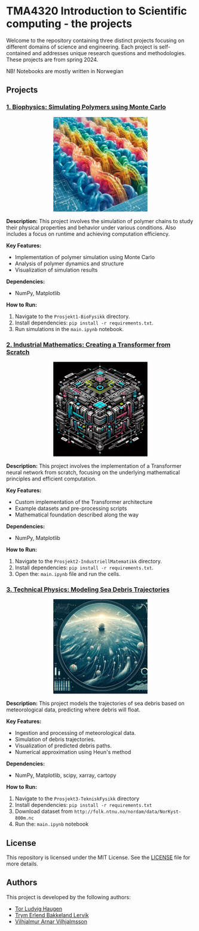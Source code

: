 # TMA4320 Introduction to Scientific computing - the projects

Welcome to the repository containing three distinct projects focusing on different domains of science and engineering. Each project is self-contained and addresses unique research questions and methodologies. These projects are from spring 2024.

NB! Notebooks are mostly written in Norwegian

## Projects

### [1. Biophysics: Simulating Polymers using Monte Carlo](Prosjekt1-BioFysikk)

<p align="center">
  <img src="./images/biophysics_polymer_simulation.png" alt="Polymer Simulation" style="width: 50%; max-width: 300px; height: auto;">
</p>

**Description:**
This project involves the simulation of polymer chains to study their physical properties and behavior under various conditions. Also includes a focus on runtime and achieving computation efficiency.

**Key Features:**

- Implementation of polymer simulation using Monte Carlo
- Analysis of polymer dynamics and structure
- Visualization of simulation results

**Dependencies:**

- NumPy, Matplotlib

**How to Run:**

1. Navigate to the `Prosjekt1-BioFysikk` directory.
2. Install dependencies: `pip install -r requirements.txt`.
3. Run simulations in the `main.ipynb` notebook.

### [2. Industrial Mathematics: Creating a Transformer from Scratch](Prosjekt2-IndustriellMatematikk)

<p align="center">
  <img src="./images/industrial_mathematics_transformer.png" alt="Transformer Architecture" style="width: 50%; max-width: 300px; height: auto;">
</p>

**Description:**
This project involves the implementation of a Transformer neural network from scratch, focusing on the underlying mathematical principles and efficient computation.

**Key Features:**

- Custom implementation of the Transformer architecture
- Example datasets and pre-processing scripts
- Mathematical foundation described along the way

**Dependencies:**

- NumPy, Matplotlib

**How to Run:**

1. Navigate to the `Prosjekt2-IndustriellMatematikk` directory.
2. Install dependencies: `pip install -r requirements.txt`.
3. Open the: `main.ipynb` file and run the cells.

### [3. Technical Physics: Modeling Sea Debris Trajectories](Prosjekt3-TekniskFysikk)

<p align="center">
  <img src="./images/technical_physics_sea_debris.png" alt="Sea Debris Trajectories" style="width: 50%; max-width: 300px; height: auto;">
</p>

**Description:**
This project models the trajectories of sea debris based on meteorological data, predicting where debris will float.

**Key Features:**

- Ingestion and processing of meteorological data.
- Simulation of debris trajectories.
- Visualization of predicted debris paths.
- Numerical approximation using Heun's method

**Dependencies:**

- NumPy, Matplotlib, scipy, xarray, cartopy

**How to Run:**

1. Navigate to the `Prosjekt3-TekniskFysikk` directory
2. Install dependencies: `pip install -r requirements.txt`
3. Download dataset from `http://folk.ntnu.no/nordam/data/NorKyst-800m.nc`
4. Run the: `main.ipynb` notebook

## License

This repository is licensed under the MIT License. See the [LICENSE](LICENSE) file for more details.

## Authors

This project is developed by the following authors:

- [Tor Ludvig Haugen](https://github.com/tlhaugen)
- [Trym Erlend Bakkeland Lervik](https://github.com/EttMolTrym)
- [Vilhjalmur Arnar Vilhjalmsson](https://github.com/villi02)
